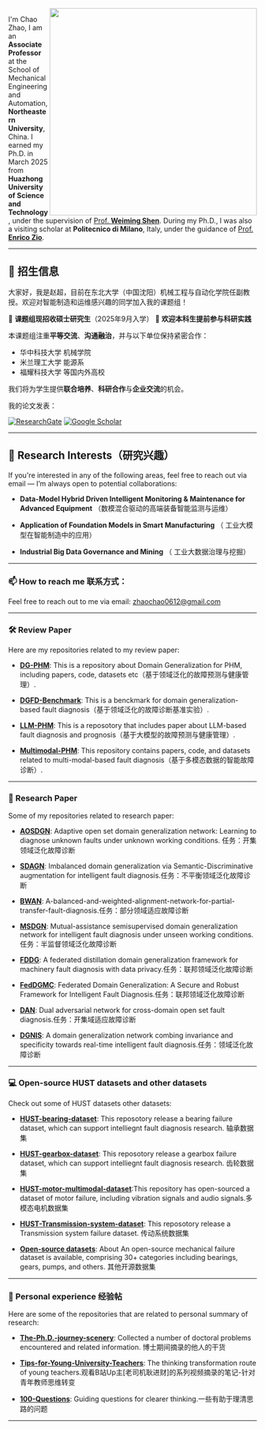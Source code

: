 <img align="right" width="420" src="https://github-readme-stats.vercel.app/api?username=CHAOZHAO-1&show_icons=true&icon_color=CE1D2D&text_color=718096&bg_color=ffffff&hide_title=true" />


I'm Chao Zhao, I am an **Associate Professor** at the School of Mechanical Engineering and Automation, **Northeastern University**, China. I earned my Ph.D. in March 2025 from **Huazhong University of Science and Technology**, under the supervision of [Prof. **Weiming Shen**](https://scholar.google.com/citations?user=FuSHsx4AAAAJ&hl=zh-CN). During my Ph.D., I was also a visiting scholar at **Politecnico di Milano**, Italy, under the guidance of [Prof. **Enrico Zio**](https://scholar.google.com/citations?user=Fz_uKmYAAAAJ&hl=zh-CN).

---

## 🌟 招生信息 

大家好，我是赵超，目前在东北大学（中国沈阳）机械工程与自动化学院任副教授。欢迎对智能制造和运维感兴趣的同学加入我的课题组！

📌 **课题组现招收硕士研究生**（2025年9月入学）
📌 **欢迎本科生提前参与科研实践**

本课题组注重**平等交流**、**沟通融治**，并与以下单位保持紧密合作：

* 华中科技大学 机械学院
* 米兰理工大学 能源系
* 福耀科技大学 等国内外高校

我们将为学生提供**联合培养**、**科研合作**与**企业交流**的机会。

我的论文发表：

[![ResearchGate](https://img.shields.io/badge/ResearchGate-Follow-blue)](https://www.researchgate.net/profile/Chao-Zhao-49)
[![Google Scholar](https://img.shields.io/badge/Google_Scholar-Follow-green)](https://scholar.google.com.au/citations?user=GMK0p4QAAAAJ&hl=zh-CN)

---

## 🔬 Research Interests（研究兴趣）

If you're interested in any of the following areas, feel free to reach out via email — I’m always open to potential collaborations:

* **Data-Model Hybrid Driven Intelligent Monitoring & Maintenance for Advanced Equipment** （数模混合驱动的高端装备智能监测与运维）

* **Application of Foundation Models in Smart Manufacturing** （ 工业大模型在智能制造中的应用）
 
* **Industrial Big Data Governance and Mining** （  工业大数据治理与挖掘）

---


### 📫 How to reach me 联系方式：
Feel free to reach out to me via email: [zhaochao0612@gmail.com](mailto:zhaochao0612@gmail.com)

---



### 🛠️ Review Paper 
Here are my repositories related to my review paper:

- **[DG-PHM](https://github.com/CHAOZHAO-1/DG-PHM)**: This is a repository about Domain Generalization for PHM, including papers, code, datasets etc（基于领域泛化的故障预测与健康管理）.
- **[DGFD-Benchmark](https://github.com/CHAOZHAO-1/Domain-generalization-fault-diagnosis-benchmark)**: This is a benckmark for domain generalization-based fault diagnosis（基于领域泛化的故障诊断基准实验）.

- **[LLM-PHM](https://github.com/CHAOZHAO-1/LLM-based-PHM)**: This is a reposotory that includes paper about LLM-based fault diagnosis and prognosis（基于大模型的故障预测与健康管理）.
- **[Multimodal-PHM](https://github.com/CHAOZHAO-1/Awsome-Multi-modal-based-PHM)**: This repository contains papers, code, and datasets related to multi-modal-based fault diagnosis（基于多模态数据的智能故障诊断）.
---


### 🤖 Research Paper
Some of my repositories related to research paper:

- **[AOSDGN](https://github.com/CHAOZHAO-1/AOSDGN)**: Adaptive open set domain generalization network: Learning to diagnose unknown faults under unknown working conditions. 任务：开集领域泛化故障诊断
- **[SDAGN](https://github.com/CHAOZHAO-1/SDAGN)**:  Imbalanced domain generalization via Semantic-Discriminative augmentation for intelligent fault diagnosis.任务：不平衡领域泛化故障诊断

- **[BWAN](https://github.com/CHAOZHAO-1/A-balanced-and-weighted-alignment-network-for-partial-transfer-fault-diagnosis)**: A-balanced-and-weighted-alignment-network-for-partial-transfer-fault-diagnosis.任务：部分领域适应故障诊断
- **[MSDGN](https://github.com/CHAOZHAO-1/MSDGN)**:  Mutual-assistance semisupervised domain generalization network for intelligent fault diagnosis under unseen working conditions.任务：半监督领域泛化故障诊断

- **[FDDG](https://github.com/CHAOZHAO-1/FDDG)**: A federated distillation domain generalization framework for machinery fault diagnosis with data privacy.任务：联邦领域泛化故障诊断
- **[FedDGMC](https://github.com/CHAOZHAO-1/FedDGMC)**: Federated Domain Generalization: A Secure and Robust Framework for Intelligent Fault Diagnosis.任务：联邦领域泛化故障诊断

- **[DAN](https://github.com/CHAOZHAO-1/Dual-adversarial-network-for-cross-domain-open-set-fault-diagnosis)**: Dual adversarial network for cross-domain open set fault diagnosis.任务：开集域适应故障诊断
- **[DGNIS](https://github.com/CHAOZHAO-1/DGNIS)**: A domain generalization network combing invariance and specificity towards real-time intelligent fault diagnosis.任务：领域泛化故障诊断

---

### 💻 Open-source HUST datasets and other datasets
Check out some of HUST datasets other datasets:

- **[HUST-bearing-dataset](https://github.com/CHAOZHAO-1/HUSTbearing-dataset)**: This reposotory release a bearing failure dataset, which can support intelliegnt fault diagnosis research. 轴承数据集
- **[HUST-gearbox-dataset](https://github.com/CHAOZHAO-1/HUSTgearbox-dataset)**: This reposotory release a gearbox failure dataset, which can support intelliegnt fault diagnosis research. 齿轮数据集

- **[HUST-motor-multimodal-dataset](https://github.com/CHAOZHAO-1/HUSTmotor-multi-modal-dataset)**:This repository has open-sourced a dataset of motor failure, including vibration signals and audio signals.多模态电机数据集
- **[HUST-Transmission-system-dataset](https://github.com/CHAOZHAO-1/HUSTTransmissionsystem-dataset)**: This reposotory release a Transmission system failure dataset. 传动系统数据集

- **[Open-source datasets](https://github.com/CHAOZHAO-1/Machine-Fault-Dataset)**: About An open-source mechanical failure dataset is available, comprising 30+ categories including bearings, gears, pumps, and others. 其他开源数据集

---

### 🌱 Personal experience 经验帖

Here are some of the repositories that are related to personal summary of research:

- **[The-Ph.D.-journey-scenery](https://github.com/CHAOZHAO-1/The-Ph.D.-journey-scenery)**: Collected a number of doctoral problems encountered and related information. 博士期间摘录的他人的干货

- **[Tips-for-Young-University-Teachers](https://github.com/CHAOZHAO-1/Tips-for-Young-University-Teachers)**: The thinking transformation route of young teachers.观看B站Up主[老司机耿进财]的系列视频摘录的笔记-针对青年教师思维转变

- **[100-Questions](https://github.com/CHAOZHAO-1/100-Questions)**: Guiding questions for clearer thinking.一些有助于理清思路的问题

---


